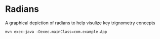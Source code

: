 # Radians

A graphical depiction of radians to help visulize key trignometry concepts

```
mvn exec:java -Dexec.mainClass=com.example.App
```
